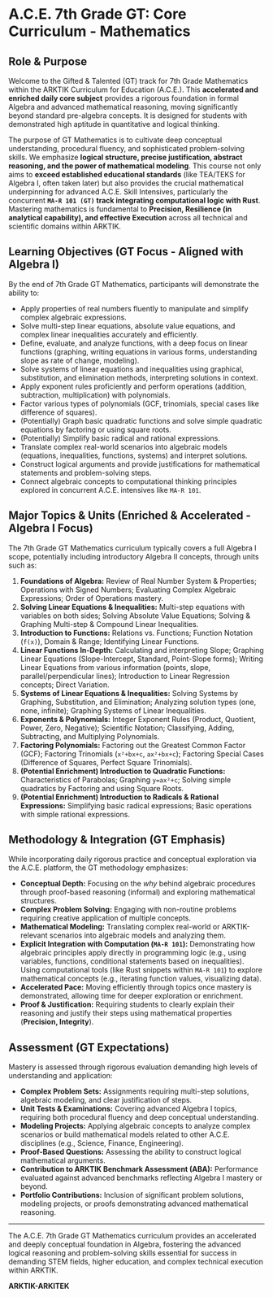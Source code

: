 # A.C.E. 7th Grade GT: Core Curriculum - Mathematics

## Role & Purpose

Welcome to the Gifted & Talented (GT) track for 7th Grade Mathematics within the ARKTIK Curriculum for Education (A.C.E.). This **accelerated and enriched daily core subject** provides a rigorous foundation in formal Algebra and advanced mathematical reasoning, moving significantly beyond standard pre-algebra concepts. It is designed for students with demonstrated high aptitude in quantitative and logical thinking.

The purpose of GT Mathematics is to cultivate deep conceptual understanding, procedural fluency, and sophisticated problem-solving skills. We emphasize **logical structure, precise justification, abstract reasoning, and the power of mathematical modeling**. This course not only aims to **exceed established educational standards** (like TEA/TEKS for Algebra I, often taken later) but also provides the crucial mathematical underpinning for advanced A.C.E. Skill Intensives, particularly the concurrent **`MA-R 101 (GT)` track integrating computational logic with Rust**. Mastering mathematics is fundamental to **Precision, Resilience (in analytical capability), and effective Execution** across all technical and scientific domains within ARKTIK.

## Learning Objectives (GT Focus - Aligned with Algebra I)

By the end of 7th Grade GT Mathematics, participants will demonstrate the ability to:

*   Apply properties of real numbers fluently to manipulate and simplify complex algebraic expressions.
*   Solve multi-step linear equations, absolute value equations, and complex linear inequalities accurately and efficiently.
*   Define, evaluate, and analyze functions, with a deep focus on linear functions (graphing, writing equations in various forms, understanding slope as rate of change, modeling).
*   Solve systems of linear equations and inequalities using graphical, substitution, and elimination methods, interpreting solutions in context.
*   Apply exponent rules proficiently and perform operations (addition, subtraction, multiplication) with polynomials.
*   Factor various types of polynomials (GCF, trinomials, special cases like difference of squares).
*   (Potentially) Graph basic quadratic functions and solve simple quadratic equations by factoring or using square roots.
*   (Potentially) Simplify basic radical and rational expressions.
*   Translate complex real-world scenarios into algebraic models (equations, inequalities, functions, systems) and interpret solutions.
*   Construct logical arguments and provide justifications for mathematical statements and problem-solving steps.
*   Connect algebraic concepts to computational thinking principles explored in concurrent A.C.E. intensives like `MA-R 101`.

## Major Topics & Units (Enriched & Accelerated - Algebra I Focus)

The 7th Grade GT Mathematics curriculum typically covers a full Algebra I scope, potentially including introductory Algebra II concepts, through units such as:

1.  **Foundations of Algebra:** Review of Real Number System & Properties; Operations with Signed Numbers; Evaluating Complex Algebraic Expressions; Order of Operations mastery.
2.  **Solving Linear Equations & Inequalities:** Multi-step equations with variables on both sides; Solving Absolute Value Equations; Solving & Graphing Multi-step & Compound Linear Inequalities.
3.  **Introduction to Functions:** Relations vs. Functions; Function Notation (`f(x)`), Domain & Range; Identifying Linear Functions.
4.  **Linear Functions In-Depth:** Calculating and interpreting Slope; Graphing Linear Equations (Slope-Intercept, Standard, Point-Slope forms); Writing Linear Equations from various information (points, slope, parallel/perpendicular lines); Introduction to Linear Regression concepts; Direct Variation.
5.  **Systems of Linear Equations & Inequalities:** Solving Systems by Graphing, Substitution, and Elimination; Analyzing solution types (one, none, infinite); Graphing Systems of Linear Inequalities.
6.  **Exponents & Polynomials:** Integer Exponent Rules (Product, Quotient, Power, Zero, Negative); Scientific Notation; Classifying, Adding, Subtracting, and Multiplying Polynomials.
7.  **Factoring Polynomials:** Factoring out the Greatest Common Factor (GCF); Factoring Trinomials (`x²+bx+c`, `ax²+bx+c`); Factoring Special Cases (Difference of Squares, Perfect Square Trinomials).
8.  **(Potential Enrichment) Introduction to Quadratic Functions:** Characteristics of Parabolas; Graphing `y=ax²+c`; Solving simple quadratics by Factoring and using Square Roots.
9.  **(Potential Enrichment) Introduction to Radicals & Rational Expressions:** Simplifying basic radical expressions; Basic operations with simple rational expressions.

## Methodology & Integration (GT Emphasis)

While incorporating daily rigorous practice and conceptual exploration via the A.C.E. platform, the GT methodology emphasizes:
*   **Conceptual Depth:** Focusing on the *why* behind algebraic procedures through proof-based reasoning (informal) and exploring mathematical structures.
*   **Complex Problem Solving:** Engaging with non-routine problems requiring creative application of multiple concepts.
*   **Mathematical Modeling:** Translating complex real-world or ARKTIK-relevant scenarios into algebraic models and analyzing them.
*   **Explicit Integration with Computation (`MA-R 101`):** Demonstrating how algebraic principles apply directly in programming logic (e.g., using variables, functions, conditional statements based on inequalities). Using computational tools (like Rust snippets within `MA-R 101`) to explore mathematical concepts (e.g., iterating function values, visualizing data).
*   **Accelerated Pace:** Moving efficiently through topics once mastery is demonstrated, allowing time for deeper exploration or enrichment.
*   **Proof & Justification:** Requiring students to clearly explain their reasoning and justify their steps using mathematical properties (**Precision, Integrity**).

## Assessment (GT Expectations)

Mastery is assessed through rigorous evaluation demanding high levels of understanding and application:

*   **Complex Problem Sets:** Assignments requiring multi-step solutions, algebraic modeling, and clear justification of steps.
*   **Unit Tests & Examinations:** Covering advanced Algebra I topics, requiring both procedural fluency and deep conceptual understanding.
*   **Modeling Projects:** Applying algebraic concepts to analyze complex scenarios or build mathematical models related to other A.C.E. disciplines (e.g., Science, Finance, Engineering).
*   **Proof-Based Questions:** Assessing the ability to construct logical mathematical arguments.
*   **Contribution to ARKTIK Benchmark Assessment (ABA):** Performance evaluated against advanced benchmarks reflecting Algebra I mastery or beyond.
*   **Portfolio Contributions:** Inclusion of significant problem solutions, modeling projects, or proofs demonstrating advanced mathematical reasoning.

---

The A.C.E. 7th Grade GT Mathematics curriculum provides an accelerated and deeply conceptual foundation in Algebra, fostering the advanced logical reasoning and problem-solving skills essential for success in demanding STEM fields, higher education, and complex technical execution within ARKTIK.

**ARKTIK-ARKITEK**
